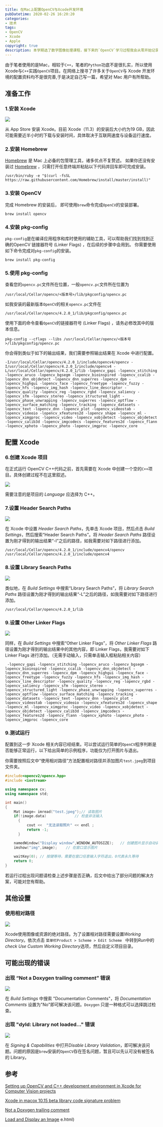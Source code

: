 ```yaml
---
title: 在Mac上配置OpenCV与Xcode开发环境
pubDatetime: 2020-02-26 16:20:20
categories: 
- 技术
tags: 
- OpenCV
- Xcode
- Apple
copyright: true
description: 本学期选了数字图像处理课程，接下来的`OpenCV`学习过程我会从零开始记录，第零课是开发环境的配置。
---
```



由于笔者使用的是Mac，相较于`C++`，笔者的`Python`功底不是很扎实，所以使用Xcode与`C++`实践`OpenCV`项目。在网络上搜寻了许多关于`OpenCV`与 Xcode 开发环境的配置资料均不是很完善,于是决定自己写一篇，希望对 Mac 用户有所帮助。

<!--more-->

## 准备工作

### 1.安装 Xcode

![](http://image.stephenfang.me/mweb/Xcode.png)

从 App Store 安装 Xcode。目前 Xcode（11.3）的安装后大小约为19 GB，因此可能需要近半小时的下载与安装时间，具体取决于互联网速度与设备运行速度。

### 2.安装 Homebrew

[Homebrew](https://brew.sh/) 是 Mac 上必备的包管理工具，诸多优点不复赘述。
如果你还没有安装过 [Homebrew](https://brew.sh/) ，只需打开任意终端并粘贴以下代码并回车即可完成安装。

```
/usr/bin/ruby -e "$(curl -fsSL https://raw.githubusercontent.com/Homebrew/install/master/install)"
```

### 3.安装 OpenCV
完成 Homebrew 的安装后， 即可使用`brew`命令完成`OpenCV`的安装部署。

```
brew install opencv
```

### 4.安装 pkg-config

`pkg-config`是在编译应用程序和库时使用的辅助工具，可以帮助我们找到找到正确的OpenCV 链接器符号 (Linker Flags) ，在后续的步骤中会用到。
你需要使用如下命令完成对`pkg-config`的安装。

```
brew install pkg-config
```

### 5.使用 pkg-config

查看您的`opencv.pc`文件所在位置，一般`opencv.pc`文件所在位置为

```
/usr/local/Cellar/opencv/<版本号>/lib/pkgconfig/opencv.pc
```

如我安装的最新版本`OpenCV`的相关`opencv.pc`文件在
```
/usr/local/Cellar/opencv/4.2.0_1/lib/pkgconfig/opencv.pc
```

使用下面的命令查看`OpenCV`的链接器符号 (Linker Flags) ，请务必修改其中的版本信息。
```
pkg-config --cflags --libs /usr/local/Cellar/opencv/<版本号>/lib/pkgconfig/opencv.pc
```

你会得到类似于如下的输出结果，我们需要参照输出结果在 Xcode 中进行配置。

```
-I/usr/local/Cellar/opencv/4.2.0_1/include/opencv4/opencv -I/usr/local/Cellar/opencv/4.2.0_1/include/opencv4 -L/usr/local/Cellar/opencv/4.2.0_1/lib -lopencv_gapi -lopencv_stitching -lopencv_aruco -lopencv_bgsegm -lopencv_bioinspired -lopencv_ccalib -lopencv_dnn_objdetect -lopencv_dnn_superres -lopencv_dpm -lopencv_highgui -lopencv_face -lopencv_freetype -lopencv_fuzzy -lopencv_hfs -lopencv_img_hash -lopencv_line_descriptor -lopencv_quality -lopencv_reg -lopencv_rgbd -lopencv_saliency -lopencv_sfm -lopencv_stereo -lopencv_structured_light -lopencv_phase_unwrapping -lopencv_superres -lopencv_optflow -lopencv_surface_matching -lopencv_tracking -lopencv_datasets -lopencv_text -lopencv_dnn -lopencv_plot -lopencv_videostab -lopencv_videoio -lopencv_xfeatures2d -lopencv_shape -lopencv_ml -lopencv_ximgproc -lopencv_video -lopencv_xobjdetect -lopencv_objdetect -lopencv_calib3d -lopencv_imgcodecs -lopencv_features2d -lopencv_flann -lopencv_xphoto -lopencv_photo -lopencv_imgproc -lopencv_core
```

## 配置 Xcode

### 6.创建 Xcode 项目

在正式运行 OpenCV C++代码之前，首先需要在 Xcode 中创建一个空的`C++`项目。具体创建过程不在这里叙述。

![]( http://image.stephenfang.me/mweb/Project.png )

需要注意的是项目的 *Language* 应选择为 C++。

### 7.设置 Header Search Paths

![]( http://image.stephenfang.me/mweb/Headers.png )

在 Xcode 中设置 *Header Search Paths*，先单击 Xco​​de 项目，然后点击 *Build Settings*，然后搜索“Header Search Paths”。将 *Header Search Paths* 路径设置为刚才得到的输出结果“-I”之后的路径，如我需要对如下路径进行添加。

```
/usr/local/Cellar/opencv/4.2.0_1/include/opencv4/opencv 
/usr/local/Cellar/opencv/4.2.0_1/include/opencv4
```

### 8.设置 Library Search Paths

![]( http://image.stephenfang.me/mweb/Library.png )

类似地，在 *Build Settings* 中搜索“Library Search Paths”，将 *Library Search Paths* 路径设置为刚才得到的输出结果“-L”之后的路径，如我需要对如下路径进行添加。

```
/usr/local/Cellar/opencv/4.2.0_1/lib 
```

### 9.设置 Other Linker Flags

![]( http://image.stephenfang.me/mweb/linker.png )

同样，在 *Build Settings* 中搜索“Other Linker Flags”，将 *Other Linker Flags* 路径设置为刚才得到的输出结果中的其他内容，即 Linker Flags，我需要对如下 Linker Flags 进行添加。（无需手动输入，只需单击输入框粘贴相关内容）

```
 -lopencv_gapi -lopencv_stitching -lopencv_aruco -lopencv_bgsegm -lopencv_bioinspired -lopencv_ccalib -lopencv_dnn_objdetect -lopencv_dnn_superres -lopencv_dpm -lopencv_highgui -lopencv_face -lopencv_freetype -lopencv_fuzzy -lopencv_hfs -lopencv_img_hash -lopencv_line_descriptor -lopencv_quality -lopencv_reg -lopencv_rgbd -lopencv_saliency -lopencv_sfm -lopencv_stereo -lopencv_structured_light -lopencv_phase_unwrapping -lopencv_superres -lopencv_optflow -lopencv_surface_matching -lopencv_tracking -lopencv_datasets -lopencv_text -lopencv_dnn -lopencv_plot -lopencv_videostab -lopencv_videoio -lopencv_xfeatures2d -lopencv_shape -lopencv_ml -lopencv_ximgproc -lopencv_video -lopencv_xobjdetect -lopencv_objdetect -lopencv_calib3d -lopencv_imgcodecs -lopencv_features2d -lopencv_flann -lopencv_xphoto -lopencv_photo -lopencv_imgproc -lopencv_core
```

### 9.测试运行
配置到这一步 Xcode 相关内容已经结束。可以尝试运行简单的`OpenCV`程序判断是否能够正常运行，以下给出简单的示例程序，功能仅为打开图片与退出。

你需要按照后文中“使用相对路径”方法配置相对路径并添加图片`test.jpeg`到项目文件夹。

```cpp
#include<opencv2/opencv.hpp>
#include <iostream>

using namespace cv;
using namespace std;

int main()
{
    Mat image= imread("test.jpeg");// 读取图片
    if(!image.data)             // 检查非法输入
      {
          cout <<  "无法读取照片" << endl ;
          return -1;
      }

    namedWindow("Display window",WINDOW_AUTOSIZE);   // 创建图片显示自动调整大小的窗口
    imshow("img",image);    // 在窗口显示图片
    
    waitKey(0); // 按键等待，需要在窗口任意输入字符退出，0代表永久等待
    return 0;
}
```

若运行过程出现问题请检查上述步骤是否正确，后文中给出了部分问题的解决方案，可能对您有帮助。

## 其他设置

### 使用相对路径

![]( http://image.stephenfang.me/mweb/dir.png )

Xcode使用图像或资源的绝对路径。为了设置相对路径需要设置*Working Directory*。依次点击 `菜单栏Product > Scheme > Edit Scheme ` 中转到*Run*中的*check Use Custom Working Directory*选项，然后自定义项目目录。

## 可能出现的错误

### 出现 “Not a Doxygen trailing comment” 错误

![](http://image.stephenfang.me/mweb/documention.png)

在 *Build Settings* 中搜索 "Documentation Comments"，将 *Documentation Comments* 设置为"No"即可解决该问题。`Doxygen` 只是一种格式可以选择跳过检查。

### 出现 "dyld: Library not loaded..." 错误

![](http://image.stephenfang.me/mweb/signature.png )

在 *Signing & Capabilities* 中打开*Disable Library Validation*，即可解决该问题。问题的原因是`brew`安装的`OpenCV`存在签名问题，暂且可以先认可没有被签名的 Library。

## 参考
[Setting up OpenCV and C++ development environment in Xcode for Computer Vision projects](https://medium.com/@jaskaranvirdi/setting-up-opencv-and-c-development-environment-in-xcode-b6027728003)

[Xcode in macox 10.15 beta library code signature problem](https://github.com/opencv/opencv/issues/15645#issuecomment-554495051)

[Not a Doxygen trailing comment](https://stackoverflow.com/questions/39929199/not-a-doxygen-trailing-comment)

[Load and Display an Image](https://docs.opencv.org/2.4/doc/tutorials/introduction/display_image/display_image.html)
e.html)
